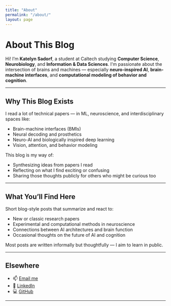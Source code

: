 ```yaml
---
title: "About"
permalink: "/about/"
layout: page
---
```


# About This Blog

Hi! I’m **Katelyn Sadorf**, a student at Caltech studying **Computer Science**, **Neurobiology**, and **Information & Data Sciences**. I'm passionate about the intersection of brains and machines — especially **neuro-inspired AI**, **brain-machine interfaces**, and **computational modeling of behavior and cognition**.

---

## Why This Blog Exists

I read a lot of technical papers — in ML, neuroscience, and interdisciplinary spaces like:
- Brain-machine interfaces (BMIs)
- Neural decoding and prosthetics
- Neuro-AI and biologically inspired deep learning
- Vision, attention, and behavior modeling

This blog is my way of:
- Synthesizing ideas from papers I read
- Reflecting on what I find exciting or confusing
- Sharing those thoughts publicly for others who might be curious too

---

## What You’ll Find Here

Short blog-style posts that summarize and react to:
- New or classic research papers
- Experimental and computational methods in neuroscience
- Connections between AI architectures and brain function
- Occasional thoughts on the future of AI and cognition

Most posts are written informally but thoughtfully — I aim to learn in public.

---

## Elsewhere

- 📫 [Email me](mailto:ksadorf@caltech.edu)
- 🔗 [LinkedIn](https://www.linkedin.com/in/katelyn-sadorf-1b77a0194)
- 💻 [GitHub](https://github.com/katelynsadorf)

---